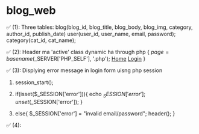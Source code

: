 # blog_web
✅ (1): Three tables: blog(blog_id, blog_title, blog_body, blog_img, category, author_id, publish_date)
        user(user_id, user_name, email, password);
        category(cat_id, cat_name);

<!----------------------------------------------------------------------------->

✅ (2): Header ma 'active' class dynamic ha through php
{
    $page = basename($_SERVER['PHP_SELF'], '.php');
    <a class="nav-link <?= ($page=='index')? 'active':''; ?>" href="index.php">Home</a>
    <a class="nav-link <?= ($page=='login')? 'active':''; ?>" href="login.php">Login</a>
}

<!----------------------------------------------------------------------------->

✅ (3): Displying error message in login form uisng php session
1. session_start();

3. if(isset($_SESSION['error'])){
    echo $_SESSION['error'];
    unset($_SESSION['error']);
}

2. else{
    $_SESSION['error'] = "invalid email/password";
    header();
}

<!----------------------------------------------------------------------------->
 
✅ (4):